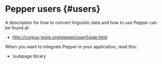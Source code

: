 Pepper users {#users}
======

A description for how to convert linguistic data and how to use Pepper can be found at:

* http://corpus-tools.org/pepper/userGuide.html


When you want to integrate Pepper in your application, read this:

- \subpage library 
 

